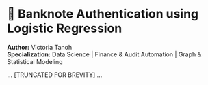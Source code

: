 
# 🧾 Banknote Authentication using Logistic Regression

**Author:** Victoria Tanoh  
**Specialization:** Data Science | Finance & Audit Automation | Graph & Statistical Modeling

... [TRUNCATED FOR BREVITY] ...
